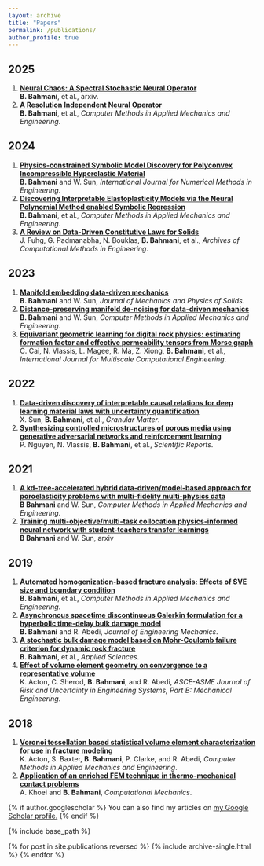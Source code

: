 ```yaml
---
layout: archive
title: "Papers"
permalink: /publications/
author_profile: true
---
```

2025
----
1. [**Neural Chaos: A Spectral Stochastic Neural Operator**](https://arxiv.org/abs/2502.11835)\
   **B. Bahmani**, et al., arxiv.
2. [**A Resolution Independent Neural Operator**](https://www.sciencedirect.com/science/article/abs/pii/S0045782525003858)\
   **B. Bahmani**, et al., *Computer Methods in Applied Mechanics and Engineering*.

2024
----
1. [**Physics-constrained Symbolic Model Discovery for Polyconvex Incompressible Hyperelastic Material**](https://onlinelibrary.wiley.com/doi/full/10.1002/nme.7473)\
   **B. Bahmani** and W. Sun, *International Journal for Numerical Methods in Engineering*.
2. [**Discovering Interpretable Elastoplasticity Models via the Neural Polynomial Method enabled Symbolic Regression**](https://www.sciencedirect.com/science/article/pii/S0045782524000835)\
   **B. Bahmani**, et al., *Computer Methods in Applied Mechanics and Engineering*.
3. [**A Review on Data-Driven Constitutive Laws for Solids**](https://link.springer.com/article/10.1007/s11831-024-10196-2)\
   J. Fuhg, G. Padmanabha, N. Bouklas, **B. Bahmani**, et al., *Archives of Computational Methods in Engineering*.

2023
----
1. [**Manifold embedding data-driven mechanics**](https://www.sciencedirect.com/science/article/pii/S0022509622001259)\
   **B. Bahmani** and W. Sun, *Journal of Mechanics and Physics of Solids*.
2. [**Distance-preserving manifold de-noising for data-driven mechanics**](https://www.sciencedirect.com/science/article/pii/S0045782522008131)\
   **B. Bahmani** and W. Sun, *Computer Methods in Applied Mechanics and Engineering*.
3. [**Equivariant geometric learning for digital rock physics: estimating formation factor and effective permeability tensors from Morse graph**](https://www.dl.begellhouse.com/journals/61fd1b191cf7e96f,1f61097b2b8038e0,755c1ea40d25b4c7.html)\
   C. Cai, N. Vlassis, L. Magee, R. Ma, Z. Xiong, **B. Bahmani**, et al., *International Journal for Multiscale Computational Engineering*.

2022
----
1. [**Data-driven discovery of interpretable causal relations for deep learning material laws with uncertainty quantification**](https://link.springer.com/article/10.1007/s10035-021-01137-y)\
   X. Sun, **B. Bahmani**, et al., *Granular Matter*.
2. [**Synthesizing controlled microstructures of porous media using generative adversarial networks and reinforcement learning**](https://www.nature.com/articles/s41598-022-12845-7)\
   P. Nguyen, N. Vlassis, **B. Bahmani**, et al., *Scientific Reports*.

2021
----
1. [**A kd-tree-accelerated hybrid data-driven/model-based approach for poroelasticity problems with multi-fidelity multi-physics data**](https://www.sciencedirect.com/science/article/pii/S004578252100205X)\
   **B Bahmani** and W. Sun, *Computer Methods in Applied Mechanics and Engineering*.
2. [**Training multi-objective/multi-task collocation physics-informed neural network with student-teachers transfer learnings**](https://arxiv.org/abs/2107.11496)\
   **B Bahmani** and W. Sun, arxiv

2019
----
1. [**Automated homogenization-based fracture analysis: Effects of SVE size and boundary condition**](https://www.sciencedirect.com/science/article/pii/S0045782518305644)\
   **B. Bahmani**, et al., *Computer Methods in Applied Mechanics and Engineering*.
2. [**Asynchronous spacetime discontinuous Galerkin formulation for a hyperbolic time-delay bulk damage model**](https://ascelibrary.org/doi/10.1061/%28ASCE%29EM.1943-7889.0001656)\
   **B. Bahmani** and R. Abedi, *Journal of Engineering Mechanics*.
3. [**A stochastic bulk damage model based on Mohr-Coulomb failure criterion for dynamic rock fracture**](https://www.mdpi.com/2076-3417/9/5/830)\
   **B. Bahmani**, et al., *Applied Sciences*.
4. [**Effect of volume element geometry on convergence to a representative volume**](https://asmedigitalcollection.asme.org/risk/article/5/3/030907/725714/Effect-of-Volume-Element-Geometry-on-Convergence)\
   K. Acton, C. Sherod, **B. Bahmani**, and R. Abedi, *ASCE-ASME Journal of Risk and Uncertainty in Engineering Systems, Part B: Mechanical Engineering*.

2018
----
1. [**Voronoi tessellation based statistical volume element characterization for use in fracture modeling**](https://www.sciencedirect.com/science/article/pii/S0045782518301051)\
   K. Acton, S. Baxter, **B. Bahmani**, P. Clarke, and R. Abedi, *Computer Methods in Applied Mechanics and Engineering*.
2. [**Application of an enriched FEM technique in thermo-mechanical contact problems**](https://link.springer.com/article/10.1007/s00466-018-1555-z)\
   A. Khoei and **B. Bahmani**, *Computational Mechanics*.

{% if author.googlescholar %}
  You can also find my articles on <u><a href="{{author.googlescholar}}">my Google Scholar profile</a>.</u>
{% endif %}

{% include base_path %}

{% for post in site.publications reversed %}
  {% include archive-single.html %}
{% endfor %}

